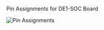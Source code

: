 Pin Assignments for DE1-SOC Board

![Pin Assignments](https://github.com/YuryiM/UNR_Code/assets/22207996/ac93465c-fe4b-4149-8426-708d27d2d709)
